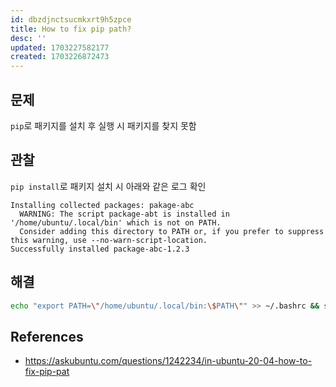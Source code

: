 ```yaml
---
id: dbzdjnctsucmkxrt9h5zpce
title: How to fix pip path?
desc: ''
updated: 1703227582177
created: 1703226872473
---
```


## 문제
`pip`로 패키지를 설치 후 실행 시 패키지를 찾지 못함

## 관찰
`pip install`로 패키지 설치 시 아래와 같은 로그 확인
```
Installing collected packages: pakage-abc
  WARNING: The script package-abt is installed in '/home/ubuntu/.local/bin' which is not on PATH.
  Consider adding this directory to PATH or, if you prefer to suppress this warning, use --no-warn-script-location.
Successfully installed package-abc-1.2.3
```

## 해결
```bash
echo "export PATH=\"/home/ubuntu/.local/bin:\$PATH\"" >> ~/.bashrc && source ~/.bashrc
```

## References
- https://askubuntu.com/questions/1242234/in-ubuntu-20-04-how-to-fix-pip-pat